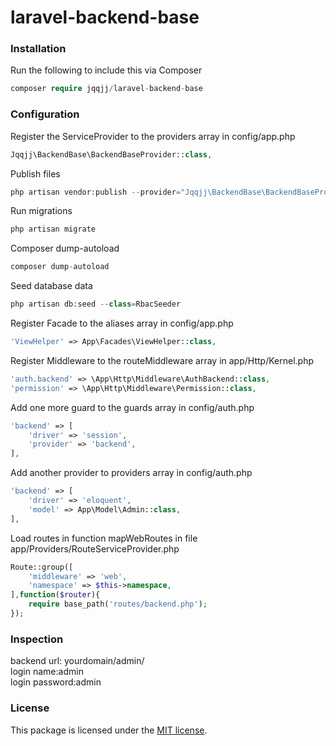# laravel-backend-base

### Installation
Run the following to include this via Composer
```php
composer require jqqjj/laravel-backend-base
```
### Configuration
Register the ServiceProvider to the providers array in config/app.php
```php
Jqqjj\BackendBase\BackendBaseProvider::class,
```
Publish files
```php
php artisan vendor:publish --provider="Jqqjj\BackendBase\BackendBaseProvider" --force
```
Run migrations
```php
php artisan migrate
```
Composer dump-autoload
```php
composer dump-autoload
```
Seed database data
```php
php artisan db:seed --class=RbacSeeder
```
Register Facade to the aliases array in config/app.php
```php
'ViewHelper' => App\Facades\ViewHelper::class,
```
Register Middleware to the routeMiddleware array in app/Http/Kernel.php
```php
'auth.backend' => \App\Http\Middleware\AuthBackend::class,
'permission' => \App\Http\Middleware\Permission::class,
```
Add one more guard to the guards array in config/auth.php
```php
'backend' => [
    'driver' => 'session',
    'provider' => 'backend',
],
```
Add another provider to providers array in config/auth.php
```php
'backend' => [
    'driver' => 'eloquent',
    'model' => App\Model\Admin::class,
],
```
Load routes in function mapWebRoutes in file app/Providers/RouteServiceProvider.php
```php
Route::group([
    'middleware' => 'web',
    'namespace' => $this->namespace,
],function($router){
    require base_path('routes/backend.php');
});
```
### Inspection
backend url: yourdomain/admin/  
login name:admin  
login password:admin
### License
This package is licensed under the [MIT license](http://opensource.org/licenses/MIT).
